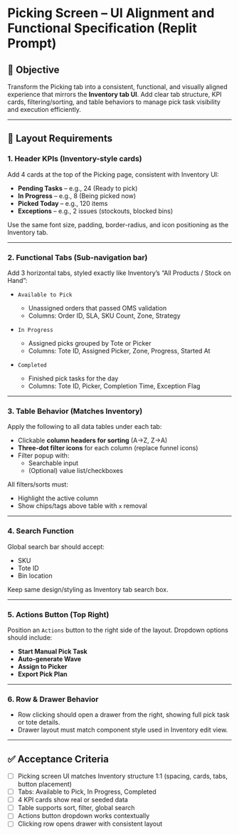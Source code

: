 
# Picking Screen – UI Alignment and Functional Specification (Replit Prompt)

## 🎯 Objective

Transform the Picking tab into a consistent, functional, and visually aligned experience that mirrors the **Inventory tab UI**. Add clear tab structure, KPI cards, filtering/sorting, and table behaviors to manage pick task visibility and execution efficiently.

---

## 🧩 Layout Requirements

### 1. Header KPIs (Inventory-style cards)
Add 4 cards at the top of the Picking page, consistent with Inventory UI:
- **Pending Tasks** – e.g., 24 (Ready to pick)
- **In Progress** – e.g., 8 (Being picked now)
- **Picked Today** – e.g., 120 items
- **Exceptions** – e.g., 2 issues (stockouts, blocked bins)

Use the same font size, padding, border-radius, and icon positioning as the Inventory tab.

---

### 2. Functional Tabs (Sub-navigation bar)

Add 3 horizontal tabs, styled exactly like Inventory’s “All Products / Stock on Hand”:

- `Available to Pick`
  - Unassigned orders that passed OMS validation
  - Columns: Order ID, SLA, SKU Count, Zone, Strategy

- `In Progress`
  - Assigned picks grouped by Tote or Picker
  - Columns: Tote ID, Assigned Picker, Zone, Progress, Started At

- `Completed`
  - Finished pick tasks for the day
  - Columns: Tote ID, Picker, Completion Time, Exception Flag

---

### 3. Table Behavior (Matches Inventory)

Apply the following to all data tables under each tab:
- Clickable **column headers for sorting** (A→Z, Z→A)
- **Three-dot filter icons** for each column (replace funnel icons)
- Filter popup with:
  - Searchable input
  - (Optional) value list/checkboxes

All filters/sorts must:
- Highlight the active column
- Show chips/tags above table with `x` removal

---

### 4. Search Function

Global search bar should accept:
- SKU
- Tote ID
- Bin location

Keep same design/styling as Inventory tab search box.

---

### 5. Actions Button (Top Right)

Position an `Actions` button to the right side of the layout. Dropdown options should include:
- **Start Manual Pick Task**
- **Auto-generate Wave**
- **Assign to Picker**
- **Export Pick Plan**

---

### 6. Row & Drawer Behavior

- Row clicking should open a drawer from the right, showing full pick task or tote details.
- Drawer layout must match component style used in Inventory edit view.

---

## ✅ Acceptance Criteria

- [ ] Picking screen UI matches Inventory structure 1:1 (spacing, cards, tabs, button placement)
- [ ] Tabs: Available to Pick, In Progress, Completed
- [ ] 4 KPI cards show real or seeded data
- [ ] Table supports sort, filter, global search
- [ ] Actions button dropdown works contextually
- [ ] Clicking row opens drawer with consistent layout
